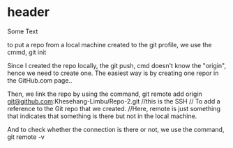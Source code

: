 # header

Some Text

to put a repo from a local machine created to the git profile, we use the cmmd, git init

Since I created the repo locally, the git push, cmd doesn't know the "origin", hence we need to create one. The easiest way is by creating one repor in the GitHub.com page..

Then, we link the repo by using the command, git remote add origin git@github.com:Khesehang-Limbu/Repo-2.git //this is the SSH // To add a reference to the Git repo that we created.
//Here, remote is just something that indicates that something is there but not in the local machine.

And to check whether the connection is there or not, we use the command, git remote -v


